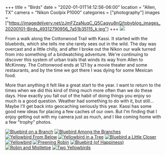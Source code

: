 +++
title = "Birds"
date = "2020-01-01T14:12:56-06:00"
location = "Allen, TX"
camera = "Nikon Coolpix P1000"
categories = ["photography"]
images = ["https://imagedelivery.net/zJmFZzaNuqC_Q5Caqyu8nQ/tobyblog_images_20200101-Birds_49312790956_7a51b35115_k.jpg"]
+++
![](https://imagedelivery.net/zJmFZzaNuqC_Q5Caqyu8nQ/tobyblog_images_20200101-Birds_49312790956_7a51b35115_k.jpg/fit=scale-down,w=780,sharpen=1,f=auto,q=0.9,slow-connection-quality=0.3)
<!--more-->
From a walk along the Cottonwood Trail with Kassi. It started with the bluebirds, which she tells me she rarely sees out in the wild. The day was overcast and a little chilly, and after I broke out the Nikon our walk turned from into something of a birdwatching adventure. We're continuing to discover this system of urban trails that winds its way from Allen to McKinney. The Cottonwood ends at 121 by a movie theater and some restaurants, and by the time we got there I was dying for some Mexican food. 

More than anything it felt like a great start to the year. I want to return to the times when we did this kind of thing much more often than we do these days. How exactly you fall out of the habit of doing things you enjoy so much is a good question. Weather had something to do with it, but still… Maybe I'll get back into geocaching seriously this year. Kassi has some good new ideas for placing a few caches of our own. But I'm finding that I enjoy getting out with my camera just as much, and I like coming home with a few "trophy" photos.

<div id="mygallery">
		<a class="swipebox" href="https://imagedelivery.net/zJmFZzaNuqC_Q5Caqyu8nQ/tobyblog_images_20200101-Birds_49312290393_8801d9aaa0_k.jpg/fit=scale-down,w=1024,sharpen=1,f=auto,q=0.9,slow-connection-quality=0.3">
			    <img alt="Bluebird on a Branch" src="https://imagedelivery.net/zJmFZzaNuqC_Q5Caqyu8nQ/tobyblog_images_20200101-Birds_49312290393_8801d9aaa0_k.jpg/fit=scale-down,w=365,sharpen=1,f=auto,q=0.9,slow-connection-quality=0.3"></a>
		<a class="swipebox" href="https://imagedelivery.net/zJmFZzaNuqC_Q5Caqyu8nQ/tobyblog_images_20200101-Birds_49312792186_a8d5e48491_k.jpg/fit=scale-down,w=1024,sharpen=1,f=auto,q=0.9,slow-connection-quality=0.3">
			    <img alt="Bluebird Among the Branches" src="https://imagedelivery.net/zJmFZzaNuqC_Q5Caqyu8nQ/tobyblog_images_20200101-Birds_49312792186_a8d5e48491_k.jpg/fit=scale-down,w=365,sharpen=1,f=auto,q=0.9,slow-connection-quality=0.3"></a>
		<a class="swipebox" href="https://imagedelivery.net/zJmFZzaNuqC_Q5Caqyu8nQ/tobyblog_images_20200101-Birds_49312291878_c3436e50e8_k.jpg/fit=scale-down,w=1024,sharpen=1,f=auto,q=0.9,slow-connection-quality=0.3">
			    <img alt="Yellowbird From Below" src="https://imagedelivery.net/zJmFZzaNuqC_Q5Caqyu8nQ/tobyblog_images_20200101-Birds_49312291878_c3436e50e8_k.jpg/fit=scale-down,w=365,sharpen=1,f=auto,q=0.9,slow-connection-quality=0.3"></a>
		<a class="swipebox" href="https://imagedelivery.net/zJmFZzaNuqC_Q5Caqyu8nQ/tobyblog_images_20200101-Birds_49312790371_e55aeace03_k.jpg/fit=scale-down,w=1024,sharpen=1,f=auto,q=0.9,slow-connection-quality=0.3">
			    <img alt="Yellowbird in a Tree" src="https://imagedelivery.net/zJmFZzaNuqC_Q5Caqyu8nQ/tobyblog_images_20200101-Birds_49312790371_e55aeace03_k.jpg/fit=scale-down,w=365,sharpen=1,f=auto,q=0.9,slow-connection-quality=0.3"></a>
		<a class="swipebox" href="https://imagedelivery.net/zJmFZzaNuqC_Q5Caqyu8nQ/tobyblog_images_20200101-Birds_49312294168_3c165514c2_k.jpg/fit=scale-down,w=1024,sharpen=1,f=auto,q=0.9,slow-connection-quality=0.3">
			    <img alt="Bluebird a Little Closer" src="https://imagedelivery.net/zJmFZzaNuqC_Q5Caqyu8nQ/tobyblog_images_20200101-Birds_49312294168_3c165514c2_k.jpg/fit=scale-down,w=365,sharpen=1,f=auto,q=0.9,slow-connection-quality=0.3"></a>
		<a class="swipebox" href="https://imagedelivery.net/zJmFZzaNuqC_Q5Caqyu8nQ/tobyblog_images_20200101-Birds_49312294438_3da5f9d2d1_k.jpg/fit=scale-down,w=1024,sharpen=1,f=auto,q=0.9,slow-connection-quality=0.3">
			    <img alt="Yellowbird" src="https://imagedelivery.net/zJmFZzaNuqC_Q5Caqyu8nQ/tobyblog_images_20200101-Birds_49312294438_3da5f9d2d1_k.jpg/fit=scale-down,w=365,sharpen=1,f=auto,q=0.9,slow-connection-quality=0.3"></a>
		<a class="swipebox" href="https://imagedelivery.net/zJmFZzaNuqC_Q5Caqyu8nQ/tobyblog_images_20200101-Birds_49312790956_7a51b35115_k.jpg/fit=scale-down,w=1024,sharpen=1,f=auto,q=0.9,slow-connection-quality=0.3">
			    <img alt="Preening Robin" src="https://imagedelivery.net/zJmFZzaNuqC_Q5Caqyu8nQ/tobyblog_images_20200101-Birds_49312790956_7a51b35115_k.jpg/fit=scale-down,w=365,sharpen=1,f=auto,q=0.9,slow-connection-quality=0.3"></a>
		<a class="swipebox" href="https://imagedelivery.net/zJmFZzaNuqC_Q5Caqyu8nQ/tobyblog_images_20200101-Birds_49312289748_c61570db14_k.jpg/fit=scale-down,w=1024,sharpen=1,f=auto,q=0.9,slow-connection-quality=0.3">
			    <img alt="Bluebird (of Happiness)" src="https://imagedelivery.net/zJmFZzaNuqC_Q5Caqyu8nQ/tobyblog_images_20200101-Birds_49312289748_c61570db14_k.jpg/fit=scale-down,w=365,sharpen=1,f=auto,q=0.9,slow-connection-quality=0.3"></a>
		<a class="swipebox" href="https://imagedelivery.net/zJmFZzaNuqC_Q5Caqyu8nQ/tobyblog_images_20200101-Birds_49312998652_9c0250e3e0_k.jpg/fit=scale-down,w=1024,sharpen=1,f=auto,q=0.9,slow-connection-quality=0.3">
			    <img alt="Robin and Mistletoe" src="https://imagedelivery.net/zJmFZzaNuqC_Q5Caqyu8nQ/tobyblog_images_20200101-Birds_49312998652_9c0250e3e0_k.jpg/fit=scale-down,w=365,sharpen=1,f=auto,q=0.9,slow-connection-quality=0.3"></a>
		<a class="swipebox" href="https://imagedelivery.net/zJmFZzaNuqC_Q5Caqyu8nQ/tobyblog_images_20200101-Birds_49312788921_6ab8fb83af_k.jpg/fit=scale-down,w=1024,sharpen=1,f=auto,q=0.9,slow-connection-quality=0.3">
			    <img alt="Two Yellowbirds" src="https://imagedelivery.net/zJmFZzaNuqC_Q5Caqyu8nQ/tobyblog_images_20200101-Birds_49312788921_6ab8fb83af_k.jpg/fit=scale-down,w=365,sharpen=1,f=auto,q=0.9,slow-connection-quality=0.3"></a>
</div>
